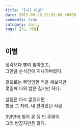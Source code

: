 ```yaml
---
title: "[시] 이별"
date: 2017-09-28 22:52:00 +0900
comments: true
category: daily
tags: [시, 이별]
---
```


## 이별

생각보다 빨리 찾아왔고,  
그만큼 순식간에 지나가버렸다.

겉으로는 무덤덤한 척을 해보지만  
몇일째 나의 밤은 길기만 하다.

설렘은 다소 없었지만  
항상 그 자리, 내 편이었던 사람

3년만에 찾아 온 텅 빈 주말이  
그리 반갑지만은 않다.
